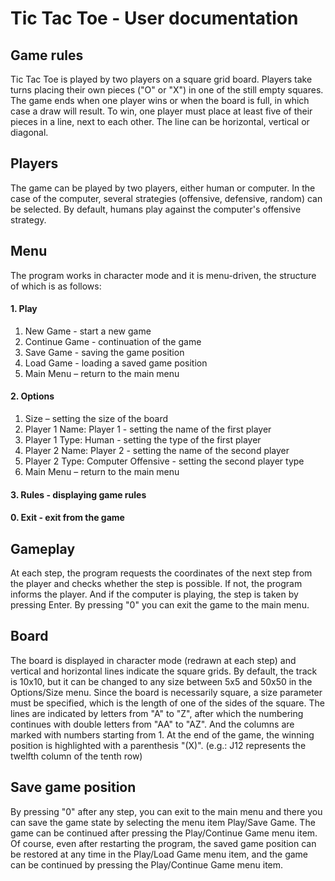 # Tic Tac Toe - User documentation


## Game rules
Tic Tac Toe is played by two players on a square grid board. Players take turns placing their own pieces ("O" or "X") in one of the still empty squares. The game ends when one player wins or when the board is full, in which case a draw will result. To win, one player must place at least five of their pieces in a line, next to each other. The line can be horizontal, vertical or diagonal.

## Players
The game can be played by two players, either human or computer. In the case of the computer, several strategies (offensive, defensive, random) can be selected. By default, humans play against the computer's offensive strategy.

## Menu
The program works in character mode and it is menu-driven, the structure of which is as follows:
#### 1. Play
  1. New Game - start a new game
  2. Continue Game - continuation of the game
  3. Save Game - saving the game position
  4. Load Game - loading a saved game position
  0. Main Menu – return to the main menu
#### 2. Options
  1. Size – setting the size of the board
  2. Player 1 Name: Player 1 - setting the name of the first player
  3. Player 1 Type: Human - setting the type of the first player
  4. Player 2 Name: Player 2 - setting the name of the second player
  5. Player 2 Type: Computer Offensive - setting the second player type
  0. Main Menu – return to the main menu
#### 3. Rules - displaying game rules
#### 0. Exit - exit from the game

## Gameplay
At each step, the program requests the coordinates of the next step from the player and checks whether the step is possible. If not, the program informs the player. And if the computer is playing, the step is taken by pressing Enter. By pressing "0" you can exit the game to the main menu.

## Board
The board is displayed in character mode (redrawn at each step) and vertical and horizontal lines indicate the square grids. By default, the track is 10x10, but it can be changed to any size between 5x5 and 50x50 in the Options/Size menu. Since the board is necessarily square, a size parameter must be specified, which is the length of one of the sides of the square. The lines are indicated by letters from "A" to "Z", after which the numbering continues with double letters from "AA" to "AZ". And the columns are marked with numbers starting from 1. At the end of the game, the winning position is highlighted with a parenthesis "(X)".
(e.g.: J12 represents the twelfth column of the tenth row)

## Save game position
By pressing "0" after any step, you can exit to the main menu and there you can save the game state by selecting the menu item Play/Save Game. The game can be continued after pressing the Play/Continue Game menu item. Of course, even after restarting the program, the saved game position can be restored at any time in the Play/Load Game menu item, and the game can be continued by pressing the Play/Continue Game menu item.
